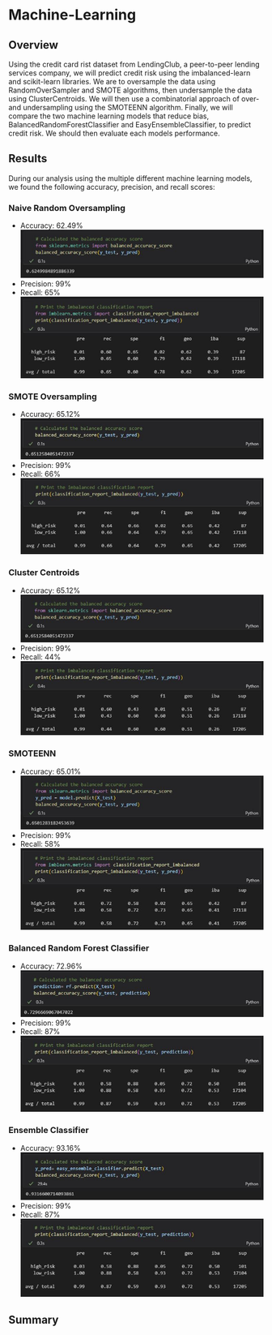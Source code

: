 # Machine-Learning

## Overview
Using the credit card rist dataset from LendingClub, a peer-to-peer lending services company, we will predict credit risk using the imbalanced-learn and scikit-learn libraries. We are to oversample the data using RandomOverSampler and SMOTE algorithms, then undersample the data using ClusterCentroids. We will then use a combinatorial approach of over- and undersampling using the SMOTEENN algorithm. Finally, we will compare the two machine learning models that reduce bias, BalancedRandomForestClassifier and EasyEnsembleClassifier, to predict credit risk. We should then evaluate each models performance. 


## Results
During our analysis using the multiple different machine learning models, we found the following accuracy, precision, and recall scores: 

### Naive Random Oversampling
<ul>
  <li>Accuracy: 62.49%</li>
  <img src = 'Images/NRO_Accuracy.JPG'>
  <li>Precision: 99%</li>
  <li>Recall: 65%</li>
  <img src = 'Images/NRO_Report.JPG'>
</ul>


### SMOTE Oversampling
<ul>
  <li>Accuracy: 65.12%</li>
  <img src = 'Images/SMOTE_Accuracy.JPG'>
  <li>Precision: 99%</li>
  <li>Recall: 66%</li>
  <img src = 'Images/SMOTE_Report.JPG'>
</ul>


### Cluster Centroids
<ul>
  <li>Accuracy: 65.12%</li>
  <img src = 'Images/CC_Accuracy.JPG'>
  <li>Precision: 99%</li>
  <li>Recall: 44%</li>
  <img src = 'Images/CC_Report.JPG'>
</ul>


### SMOTEENN
<ul>
  <li>Accuracy: 65.01%</li>
  <img src = 'Images/SMOTEENN_Accuracy.JPG'>
  <li>Precision: 99%</li>
  <li>Recall: 58%</li>
  <img src = 'Images/SMOTEENN_Report.JPG'>
</ul>


### Balanced Random Forest Classifier
<ul>
  <li>Accuracy: 72.96%</li>
  <img src = 'Images/BRFC_Accuracy.JPG'>
  <li>Precision: 99%</li>
  <li>Recall: 87%</li>
  <img src = 'Images/BRFC_Report.JPG'>
</ul>


### Ensemble Classifier
<ul>
  <li>Accuracy: 93.16%</li>
  <img src = 'Images/EEC_Accuracy.JPG'>
  <li>Precision: 99%</li>
  <li>Recall: 87%</li>
  <img src = 'Images/EEC_Report.JPG'>
</ul>


## Summary


